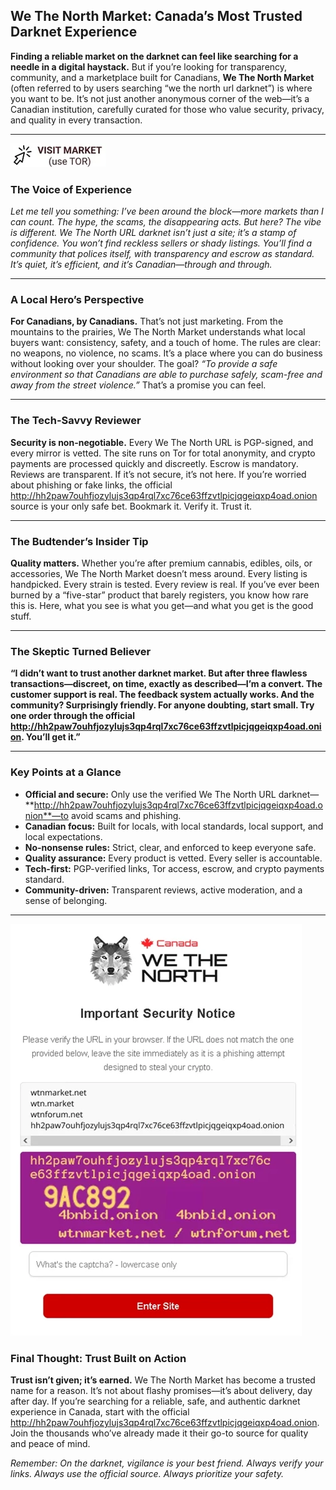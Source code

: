 ## We The North Market: Canada’s Most Trusted Darknet Experience

**Finding a reliable market on the darknet can feel like searching for a needle in a digital haystack.** But if you’re looking for transparency, community, and a marketplace built for Canadians, **We The North Market** (often referred to by users searching “we the north url darknet”) is where you want to be. It’s not just another anonymous corner of the web—it’s a Canadian institution, carefully curated for those who value security, privacy, and quality in every transaction.

---


[![img](/input/navigator.webp)](http://hh2paw7ouhfjozylujs3qp4rql7xc76ce63ffzvtlpicjqgeiqxp4oad.onion)


### The Voice of Experience

*Let me tell you something: I’ve been around the block—more markets than I can count. The hype, the scams, the disappearing acts. But here? The vibe is different. We The North URL darknet isn’t just a site; it’s a stamp of confidence. You won’t find reckless sellers or shady listings. You’ll find a community that polices itself, with transparency and escrow as standard. It’s quiet, it’s efficient, and it’s Canadian—through and through.*

---

### A Local Hero’s Perspective

**For Canadians, by Canadians.** That’s not just marketing. From the mountains to the prairies, We The North Market understands what local buyers want: consistency, safety, and a touch of home. The rules are clear: no weapons, no violence, no scams. It’s a place where you can do business without looking over your shoulder. The goal? *“To provide a safe environment so that Canadians are able to purchase safely, scam-free and away from the street violence.”* That’s a promise you can feel.

---

### The Tech-Savvy Reviewer

**Security is non-negotiable.** Every We The North URL is PGP-signed, and every mirror is vetted. The site runs on Tor for total anonymity, and crypto payments are processed quickly and discreetly. Escrow is mandatory. Reviews are transparent. If it’s not secure, it’s not here. If you’re worried about phishing or fake links, the official http://hh2paw7ouhfjozylujs3qp4rql7xc76ce63ffzvtlpicjqgeiqxp4oad.onion source is your only safe bet. Bookmark it. Verify it. Trust it.

---

### The Budtender’s Insider Tip

**Quality matters.** Whether you’re after premium cannabis, edibles, oils, or accessories, We The North Market doesn’t mess around. Every listing is handpicked. Every strain is tested. Every review is real. If you’ve ever been burned by a “five-star” product that barely registers, you know how rare this is. Here, what you see is what you get—and what you get is the good stuff.

---

### The Skeptic Turned Believer

**“I didn’t want to trust another darknet market. But after three flawless transactions—discreet, on time, exactly as described—I’m a convert. The customer support is real. The feedback system actually works. And the community? Surprisingly friendly. For anyone doubting, start small. Try one order through the official http://hh2paw7ouhfjozylujs3qp4rql7xc76ce63ffzvtlpicjqgeiqxp4oad.onion. You’ll get it.”**

---

### Key Points at a Glance

- **Official and secure:** Only use the verified We The North URL darknet—**http://hh2paw7ouhfjozylujs3qp4rql7xc76ce63ffzvtlpicjqgeiqxp4oad.onion**—to avoid scams and phishing.
- **Canadian focus:** Built for locals, with local standards, local support, and local expectations.
- **No-nonsense rules:** Strict, clear, and enforced to keep everyone safe.
- **Quality assurance:** Every product is vetted. Every seller is accountable.
- **Tech-first:** PGP-verified links, Tor access, escrow, and crypto payments standard.
- **Community-driven:** Transparent reviews, active moderation, and a sense of belonging.

---

[![img](/input/object.webp)](http://hh2paw7ouhfjozylujs3qp4rql7xc76ce63ffzvtlpicjqgeiqxp4oad.onion)


### Final Thought: Trust Built on Action

**Trust isn’t given; it’s earned.** We The North Market has become a trusted name for a reason. It’s not about flashy promises—it’s about delivery, day after day. If you’re searching for a reliable, safe, and authentic darknet experience in Canada, start with the official http://hh2paw7ouhfjozylujs3qp4rql7xc76ce63ffzvtlpicjqgeiqxp4oad.onion. Join the thousands who’ve already made it their go-to source for quality and peace of mind.

*Remember: On the darknet, vigilance is your best friend. Always verify your links. Always use the official source. Always prioritize your safety.*